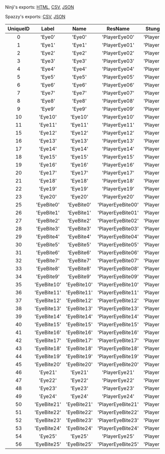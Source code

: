 Ninji's exports: [HTML](https://wuffs.org/acnh/bcsv_140/html/CharaMakeEyeTypeParam.html), [CSV](https://wuffs.org/acnh/bcsv_140/csv/CharaMakeEyeTypeParam.csv), [JSON](https://wuffs.org/acnh/bcsv_140/json/CharaMakeEyeTypeParam.json)

Spazzy's exports: [CSV](https://github.com/McSpazzy/acnh-csv/blob/master/CharaMakeEyeTypeParam.csv), [JSON](https://github.com/McSpazzy/acnh-json/blob/master/CharaMakeEyeTypeParam.json)

| UniqueID | Label | Name | ResName | StungResName |
|:--:|:--:|:--:|:--:|:--:|
| 0 | 'Eye0' | 'Eye0' | 'PlayerEye00' | 'PlayerEyeBite00' | 
| 1 | 'Eye1' | 'Eye1' | 'PlayerEye01' | 'PlayerEyeBite01' | 
| 2 | 'Eye2' | 'Eye2' | 'PlayerEye02' | 'PlayerEyeBite02' | 
| 3 | 'Eye3' | 'Eye3' | 'PlayerEye03' | 'PlayerEyeBite03' | 
| 4 | 'Eye4' | 'Eye4' | 'PlayerEye04' | 'PlayerEyeBite04' | 
| 5 | 'Eye5' | 'Eye5' | 'PlayerEye05' | 'PlayerEyeBite05' | 
| 6 | 'Eye6' | 'Eye6' | 'PlayerEye06' | 'PlayerEyeBite06' | 
| 7 | 'Eye7' | 'Eye7' | 'PlayerEye07' | 'PlayerEyeBite07' | 
| 8 | 'Eye8' | 'Eye8' | 'PlayerEye08' | 'PlayerEyeBite08' | 
| 9 | 'Eye9' | 'Eye9' | 'PlayerEye09' | 'PlayerEyeBite09' | 
| 10 | 'Eye10' | 'Eye10' | 'PlayerEye10' | 'PlayerEyeBite10' | 
| 11 | 'Eye11' | 'Eye11' | 'PlayerEye11' | 'PlayerEyeBite11' | 
| 15 | 'Eye12' | 'Eye12' | 'PlayerEye12' | 'PlayerEyeBite12' | 
| 16 | 'Eye13' | 'Eye13' | 'PlayerEye13' | 'PlayerEyeBite13' | 
| 17 | 'Eye14' | 'Eye14' | 'PlayerEye14' | 'PlayerEyeBite14' | 
| 18 | 'Eye15' | 'Eye15' | 'PlayerEye15' | 'PlayerEyeBite15' | 
| 19 | 'Eye16' | 'Eye16' | 'PlayerEye16' | 'PlayerEyeBite16' | 
| 20 | 'Eye17' | 'Eye17' | 'PlayerEye17' | 'PlayerEyeBite17' | 
| 21 | 'Eye18' | 'Eye18' | 'PlayerEye18' | 'PlayerEyeBite18' | 
| 22 | 'Eye19' | 'Eye19' | 'PlayerEye19' | 'PlayerEyeBite19' | 
| 23 | 'Eye20' | 'Eye20' | 'PlayerEye20' | 'PlayerEyeBite20' | 
| 25 | 'EyeBite0' | 'EyeBite0' | 'PlayerEyeBite00' | 'PlayerEyeBite00' | 
| 26 | 'EyeBite1' | 'EyeBite1' | 'PlayerEyeBite01' | 'PlayerEyeBite01' | 
| 27 | 'EyeBite2' | 'EyeBite2' | 'PlayerEyeBite02' | 'PlayerEyeBite02' | 
| 28 | 'EyeBite3' | 'EyeBite3' | 'PlayerEyeBite03' | 'PlayerEyeBite03' | 
| 29 | 'EyeBite4' | 'EyeBite4' | 'PlayerEyeBite04' | 'PlayerEyeBite04' | 
| 30 | 'EyeBite5' | 'EyeBite5' | 'PlayerEyeBite05' | 'PlayerEyeBite05' | 
| 31 | 'EyeBite6' | 'EyeBite6' | 'PlayerEyeBite06' | 'PlayerEyeBite06' | 
| 32 | 'EyeBite7' | 'EyeBite7' | 'PlayerEyeBite07' | 'PlayerEyeBite07' | 
| 33 | 'EyeBite8' | 'EyeBite8' | 'PlayerEyeBite08' | 'PlayerEyeBite08' | 
| 34 | 'EyeBite9' | 'EyeBite9' | 'PlayerEyeBite09' | 'PlayerEyeBite09' | 
| 35 | 'EyeBite10' | 'EyeBite10' | 'PlayerEyeBite10' | 'PlayerEyeBite10' | 
| 36 | 'EyeBite11' | 'EyeBite11' | 'PlayerEyeBite11' | 'PlayerEyeBite11' | 
| 37 | 'EyeBite12' | 'EyeBite12' | 'PlayerEyeBite12' | 'PlayerEyeBite12' | 
| 38 | 'EyeBite13' | 'EyeBite13' | 'PlayerEyeBite13' | 'PlayerEyeBite13' | 
| 39 | 'EyeBite14' | 'EyeBite14' | 'PlayerEyeBite14' | 'PlayerEyeBite14' | 
| 40 | 'EyeBite15' | 'EyeBite15' | 'PlayerEyeBite15' | 'PlayerEyeBite15' | 
| 41 | 'EyeBite16' | 'EyeBite16' | 'PlayerEyeBite16' | 'PlayerEyeBite16' | 
| 42 | 'EyeBite17' | 'EyeBite17' | 'PlayerEyeBite17' | 'PlayerEyeBite17' | 
| 43 | 'EyeBite18' | 'EyeBite18' | 'PlayerEyeBite18' | 'PlayerEyeBite18' | 
| 44 | 'EyeBite19' | 'EyeBite19' | 'PlayerEyeBite19' | 'PlayerEyeBite19' | 
| 45 | 'EyeBite20' | 'EyeBite20' | 'PlayerEyeBite20' | 'PlayerEyeBite20' | 
| 46 | 'Eye21' | 'Eye21' | 'PlayerEye21' | 'PlayerEyeBite21' | 
| 47 | 'Eye22' | 'Eye22' | 'PlayerEye22' | 'PlayerEyeBite22' | 
| 48 | 'Eye23' | 'Eye23' | 'PlayerEye23' | 'PlayerEyeBite23' | 
| 49 | 'Eye24' | 'Eye24' | 'PlayerEye24' | 'PlayerEyeBite24' | 
| 50 | 'EyeBite21' | 'EyeBite21' | 'PlayerEyeBite21' | 'PlayerEyeBite21' | 
| 51 | 'EyeBite22' | 'EyeBite22' | 'PlayerEyeBite22' | 'PlayerEyeBite22' | 
| 52 | 'EyeBite23' | 'EyeBite23' | 'PlayerEyeBite23' | 'PlayerEyeBite23' | 
| 53 | 'EyeBite24' | 'EyeBite24' | 'PlayerEyeBite24' | 'PlayerEyeBite24' | 
| 54 | 'Eye25' | 'Eye25' | 'PlayerEye25' | 'PlayerEyeBite25' | 
| 56 | 'EyeBite25' | 'EyeBite25' | 'PlayerEyeBite25' | 'PlayerEyeBite25' | 
